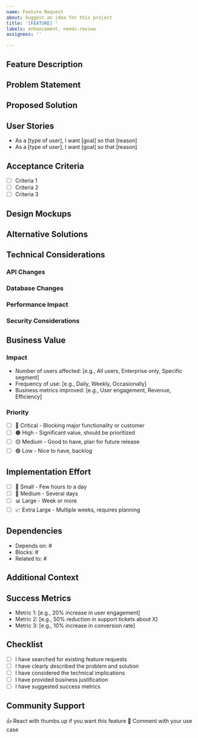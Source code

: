 ```yaml
---
name: Feature Request
about: Suggest an idea for this project
title: '[FEATURE] '
labels: enhancement, needs-review
assignees: ''

---
```


## Feature Description
<!-- A clear and concise description of the feature you'd like to see. -->

## Problem Statement
<!-- Describe the problem this feature would solve. Why is this feature needed? -->

## Proposed Solution
<!-- Describe the solution you'd like. Be as detailed as possible. -->

## User Stories
<!-- Write user stories to help us understand the feature from a user's perspective -->
- As a [type of user], I want [goal] so that [reason]
- As a [type of user], I want [goal] so that [reason]

## Acceptance Criteria
<!-- What needs to be true for this feature to be considered complete? -->
- [ ] Criteria 1
- [ ] Criteria 2
- [ ] Criteria 3

## Design Mockups
<!-- If applicable, add mockups, wireframes, or design references -->

## Alternative Solutions
<!-- Describe any alternative solutions or features you've considered -->

## Technical Considerations
<!-- Any technical details, constraints, or considerations -->

### API Changes
<!-- Will this require API changes? If yes, describe them -->

### Database Changes
<!-- Will this require database schema changes? If yes, describe them -->

### Performance Impact
<!-- What performance impact might this feature have? -->

### Security Considerations
<!-- Are there any security implications? -->

## Business Value
<!-- Help us understand the business value of this feature -->

### Impact
- Number of users affected: [e.g., All users, Enterprise only, Specific segment]
- Frequency of use: [e.g., Daily, Weekly, Occasionally]
- Business metrics improved: [e.g., User engagement, Revenue, Efficiency]

### Priority
<!-- How important is this feature? Choose one: -->
- [ ] 🔴 Critical - Blocking major functionality or customer
- [ ] 🟠 High - Significant value, should be prioritized
- [ ] 🟡 Medium - Good to have, plan for future release
- [ ] 🟢 Low - Nice to have, backlog

## Implementation Effort
<!-- Your estimate of the implementation effort -->
- [ ] 📏 Small - Few hours to a day
- [ ] 📐 Medium - Several days
- [ ] 📊 Large - Week or more
- [ ] 📈 Extra Large - Multiple weeks, requires planning

## Dependencies
<!-- List any dependencies or prerequisites -->
- Depends on: #
- Blocks: #
- Related to: #

## Additional Context
<!-- Add any other context, examples, or references about the feature request here -->

## Success Metrics
<!-- How will we measure the success of this feature? -->
- Metric 1: [e.g., 20% increase in user engagement]
- Metric 2: [e.g., 50% reduction in support tickets about X]
- Metric 3: [e.g., 10% increase in conversion rate]

## Checklist
- [ ] I have searched for existing feature requests
- [ ] I have clearly described the problem and solution
- [ ] I have considered the technical implications
- [ ] I have provided business justification
- [ ] I have suggested success metrics

## Community Support
<!-- If this is a community request, gather support -->
👍 React with thumbs up if you want this feature
💬 Comment with your use case